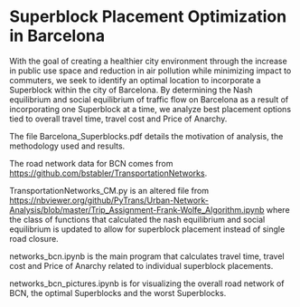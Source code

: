 # Superblock Placement Optimization in Barcelona

With the goal of creating a healthier city environment through the increase in public use space and reduction in air pollution while minimizing impact to commuters, we seek to identify an optimal location to incorporate a Superblock within the city of Barcelona. By determining the Nash equilibrium and social equilibrium of traffic flow on Barcelona as a result of incorporating one Superblock at a time, we analyze best placement options tied to overall travel time, travel cost and Price of Anarchy.

The file Barcelona_Superblocks.pdf details the motivation of analysis, the methodology used and results.

The road network data for BCN comes from https://github.com/bstabler/TransportationNetworks.

TransportationNetworks_CM.py is an altered file from https://nbviewer.org/github/PyTrans/Urban-Network-Analysis/blob/master/Trip_Assignment-Frank-Wolfe_Algorithm.ipynb where the class of functions that calculated the nash equilibrium and social equilibrium is updated to allow for superblock placement instead of single road closure.

networks_bcn.ipynb is the main program that calculates travel time, travel cost and Price of Anarchy related to individual superblock placements. 

networks_bcn_pictures.ipynb is for visualizing the overall road network of BCN, the optimal Superblocks and the worst Superblocks.
